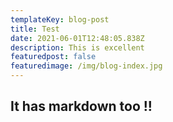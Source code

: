 ```yaml
---
templateKey: blog-post
title: Test
date: 2021-06-01T12:48:05.838Z
description: This is excellent
featuredpost: false
featuredimage: /img/blog-index.jpg
---
```

## It has markdown too !!
